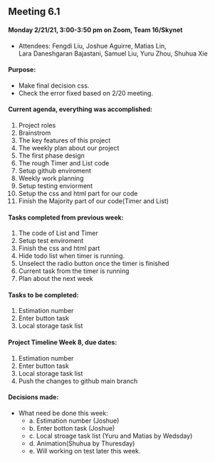 ## Meeting 6.1 

#### Monday 2/21/21, 3:00-3:50 pm on Zoom, Team 16/Skynet     
  - Attendees: Fengdi Liu, Joshue Aguirre, Matias Lin,    
    Lara Daneshgaran Bajastani, Samuel Liu, Yuru Zhou, Shuhua Xie

#### Purpose: 
  - Make final decision css.
  - Check the error fixed based on 2/20 meeting.
  
#### Current agenda, everything was accomplished:     
   1. Project roles
   2. Brainstrom
   3. The key features of this project
   4. The weekly plan about our project
   5. The first phase design
   6. The rough Timer and List code 
   7. Setup github enviroment
   8. Weekly work planning
   9. Setup testing enviorment
   10. Setup the css and html part for our code
   11. Finish the Majority part of our code(Timer and List)


#### Tasks completed from previous week: 
   1. The code of List and Timer
   2. Setup test enviroment 
   3. Finish the css and html part
   4. Hide todo list when timer is running.
   5. Unselect the radio button once the timer is finished
   6. Current task from the timer is running
   7. Plan about the next week
 
#### Tasks to be completed:    
   1. Estimation number
   2. Enter button task
   3. Local storage task list

#### Project Timeline Week 8, due dates:    
   1. Estimation number
   2. Enter button task
   3. Local storage task list
   4. Push the changes to github main branch
   
#### Decisions made:   
  - What need be done this week:
     * a. Estimation number (Joshue)
     * b. Enter botton task (Joshue)
     * c. Local stroage task list (Yuru and Matias by Wedsday)
     * d. Animation(Shuhua by Thuresday)  
     * e. Will working on test later this week.

    
